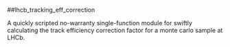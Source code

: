 ##lhcb_tracking_eff_correction

A quickly scripted no-warranty single-function module for swiftly calculating the track efficiency
correction factor for a monte carlo sample at LHCb.
